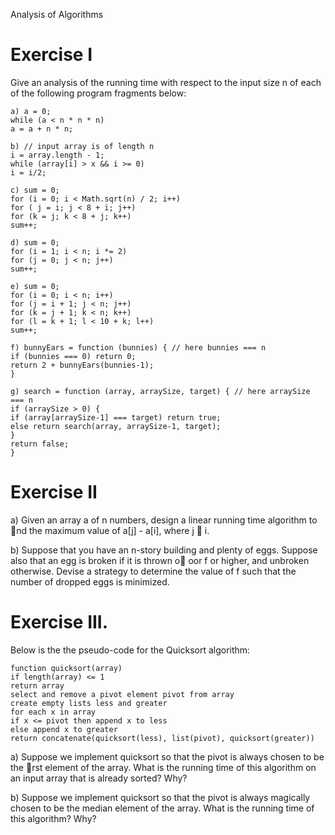 Analysis of Algorithms

# Exercise I
Give an analysis of the running time with respect to the input size n of each of the following
program fragments below:

```
a) a = 0;
while (a < n * n * n)
a = a + n * n;
```

```
b) // input array is of length n
i = array.length - 1;
while (array[i] > x && i >= 0)
i = i/2;
```

```
c) sum = 0;
for (i = 0; i < Math.sqrt(n) / 2; i++)
for ( j = i; j < 8 + i; j++)
for (k = j; k < 8 + j; k++)
sum++;
```

```
d) sum = 0;
for (i = 1; i < n; i *= 2)
for (j = 0; j < n; j++)
sum++;
```

```
e) sum = 0;
for (i = 0; i < n; i++)
for (j = i + 1; j < n; j++)
for (k = j + 1; k < n; k++)
for (l = k + 1; l < 10 + k; l++)
sum++;
```

```
f) bunnyEars = function (bunnies) { // here bunnies === n
if (bunnies === 0) return 0;
return 2 + bunnyEars(bunnies-1);
}
```
```
g) search = function (array, arraySize, target) { // here arraySize === n
if (arraySize > 0) {
if (array[arraySize-1] === target) return true;
else return search(array, arraySize-1, target);
}
return false;
}
```

# Exercise II

a) Given an array a of n numbers, design a linear running time algorithm to nd the maximum value of
a[j] - a[i], where j  i.

b) Suppose that you have an n-story building and plenty of eggs. Suppose also that an egg is broken if it
is thrown o 
oor f or higher, and unbroken otherwise. Devise a strategy to determine the value of f
such that the number of dropped eggs is minimized.



# Exercise III. 
Below is the the pseudo-code for the Quicksort algorithm:

```
function quicksort(array)
if length(array) <= 1
return array
select and remove a pivot element pivot from array
create empty lists less and greater
for each x in array
if x <= pivot then append x to less
else append x to greater
return concatenate(quicksort(less), list(pivot), quicksort(greater))
```

a) Suppose we implement quicksort so that the pivot is always chosen to be the rst element of the array.
What is the running time of this algorithm on an input array that is already sorted? Why?

b) Suppose we implement quicksort so that the pivot is always magically chosen to be the median element
of the array. What is the running time of this algorithm? Why?